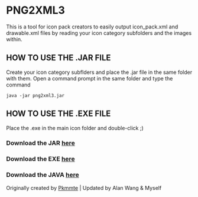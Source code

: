 # PNG2XML3
This is a tool for icon pack creators to easily output icon_pack.xml and drawable.xml files by reading your icon category subfolders and the images within.

## HOW TO USE THE .JAR FILE

Create your icon category subflders and place the .jar file in the same folder with them. Open a command prompt in the same folder and type the command

`java -jar png2xml3.jar`

## HOW TO USE THE .EXE FILE

Place the .exe in the main icon folder and double-click ;)

### Download the JAR [here](https://github.com/a-random-package/PNG2XML3/blob/master/png2xml3.jar)

### Download the EXE [here](https://github.com/a-random-package/PNG2XML3/blob/master/png2xml3.exe)

### Download the JAVA [here](https://github.com/a-random-package/PNG2XML3/blob/master/png2xml3.java)

Originally created by [Pkmmte](https://github.com/Pkmmte) |
Updated by Alan Wang & Myself
